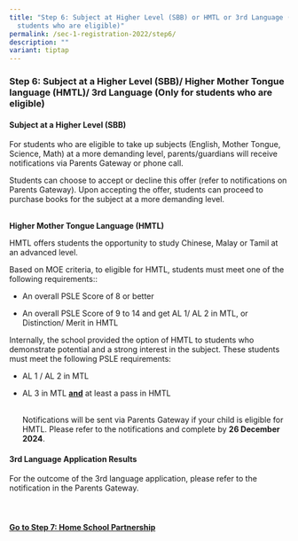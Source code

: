 ```yaml
---
title: "Step 6: Subject at Higher Level (SBB) or HMTL or 3rd Language (Only for
  students who are eligible)"
permalink: /sec-1-registration-2022/step6/
description: ""
variant: tiptap
---
```

<h3>Step 6: Subject at a Higher Level (SBB)/ Higher Mother Tongue language (HMTL)/ 3rd Language (Only for students who are eligible)</h3>
<h4>Subject at a Higher Level (SBB)</h4>
<p>For students who are eligible to take up subjects (English, Mother Tongue,
Science, Math) at a more demanding level, parents/guardians will receive
notifications via Parents Gateway or phone call.</p>
<p>Students can choose to accept or decline this offer (refer to notifications
on Parents Gateway). Upon accepting the offer, students can proceed to
purchase books for the subject at a more demanding level.</p>
<p>
<br><strong>Higher Mother Tongue Language (HMTL)</strong>
</p>
<p>HMTL offers students the opportunity to study Chinese, Malay or Tamil
at an advanced level.&nbsp;</p>
<p>Based on MOE criteria, to eligible for HMTL, students must meet one of
the following requirements::</p>
<ul>
<li>
<p>An overall PSLE Score of 8 or better</p>
</li>
<li>
<p>An overall PSLE Score of 9 to 14 and get AL 1/ AL 2 in MTL, or Distinction/
Merit in HMTL</p>
</li>
</ul>
<p>Internally, the school provided the option of HMTL to students who demonstrate
potential and a strong interest in the subject. These students must meet
the following PSLE requirements:</p>
<ul>
<li>
<p>AL 1 / AL 2 in MTL&nbsp;</p>
</li>
<li>
<p>AL 3 in MTL <strong><u>and</u></strong> at least a pass in HMTL</p>
<p>
<br>Notifications will be sent via Parents Gateway if your child is eligible
for HMTL. Please refer to the notifications and complete by <strong>26 December 2024</strong>.</p>
</li>
</ul>
<h4>3rd Language Application Results</h4>
<p>For the outcome of the 3rd&nbsp;language application, please refer to
the notification in the Parents Gateway.
<br>
<br>
<br>
</p>
<h4><a href="https://www.unitysec.moe.edu.sg/sec-1-registration-2022/step7/" rel="noopener nofollow" target="_blank">Go to Step 7: Home School Partnership</a></h4>
<p></p>